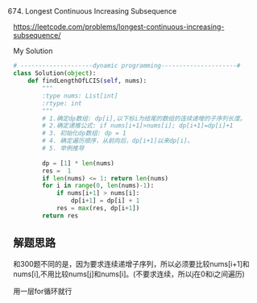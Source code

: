 ## 
674. Longest Continuous Increasing Subsequence
 
https://leetcode.com/problems/longest-continuous-increasing-subsequence/

My Solution

```python
# --------------------dynamic programming---------------------#
class Solution(object):
    def findLengthOfLCIS(self, nums):
        """
        :type nums: List[int]
        :rtype: int
        """
        # 1.确定dp数组: dp[i],以下标i为结尾的数组的连续递增的子序列长度。
        # 2.确定递推公式: if nums[i+1]>nums[i]; dp[i+1]=dp[i]+1
        # 3. 初始化dp数组: dp = 1
        # 4. 确定遍历顺序，从前向后，dp[i+1]以来dp[i]。
        # 5. 举例推导
        
        dp = [1] * len(nums)
        res =  1
        if len(nums) <= 1: return len(nums)
        for i in range(0, len(nums)-1):
            if nums[i+1] > nums[i]:
                dp[i+1] = dp[i] + 1
            res = max(res, dp[i+1])
        return res
```
## 解题思路
和300题不同的是，因为要求连续递增子序列，所以必须要比较nums[i+1]和nums[i],不用比较nums[j]和nums[i]。(不要求连续，所以j在0和i之间遍历)

用一层for循环就行

